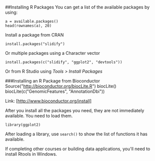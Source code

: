 ##Installing R Packages
You can get a list of the available packages by using:

    a = available.packages()
    head(rownames(a), 20)

Install a package from CRAN

    install.packages("slidify")

Or multiple packages using a Character vector

    install.packages(c("slidify", "ggplot2", "devtools"))

Or from R Studio using _Tools > Install Packages_

###Installing an R Package from Bioconductor
    Source("http://bioconductor.org/biocLite.R")
    biocLite()
    biocLite(c("GenomicFeatures", "AnnotationDbi"))

Link: [http://www.bioconductor.org/install]

After you install all the packages you need, they are not immediately available. You need to load them.

`library(ggplot2)`

After loading a library, use `search()` to show the list of functions it has available.

If completing other courses or building data applications, you'll need to install Rtools in Windows.
